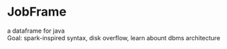 # JobFrame
a dataframe for java
<br>
Goal: spark-inspired syntax, disk overflow, learn abount dbms architecture
